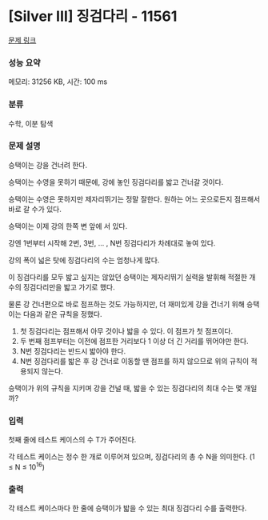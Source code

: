 # [Silver III] 징검다리 - 11561 

[문제 링크](https://www.acmicpc.net/problem/11561) 

### 성능 요약

메모리: 31256 KB, 시간: 100 ms

### 분류

수학, 이분 탐색

### 문제 설명

<p>승택이는 강을 건너려 한다.</p>

<p>승택이는 수영을 못하기 때문에, 강에 놓인 징검다리를 밟고 건너갈 것이다.</p>

<p>승택이는 수영은 못하지만 제자리뛰기는 정말 잘한다. 원하는 어느 곳으로든지 점프해서 바로 갈 수가 있다.</p>

<p>승택이는 이제 강의 한쪽 변 앞에 서 있다.</p>

<p>강엔 1번부터 시작해 2번, 3번, ... , N번 징검다리가 차례대로 놓여 있다.</p>

<p>강의 폭이 넓은 탓에 징검다리의 수는 엄청나게 많다.</p>

<p>이 징검다리를 모두 밟고 싶지는 않았던 승택이는 제자리뛰기 실력을 발휘해 적절한 개수의 징검다리만을 밟고 가기로 했다.</p>

<p>물론 강 건너편으로 바로 점프하는 것도 가능하지만, 더 재미있게 강을 건너기 위해 승택이는 다음과 같은 규칙을 정했다.</p>

<ol>
	<li>첫 징검다리는 점프해서 아무 것이나 밟을 수 있다. 이 점프가 첫 점프이다.</li>
	<li>두 번째 점프부터는 이전에 점프한 거리보다 1 이상 더 긴 거리를 뛰어야만 한다.</li>
	<li>N번 징검다리는 반드시 밟아야 한다.</li>
	<li>N번 징검다리를 밟은 후 강 건너로 이동할 땐 점프를 하지 않으므로 위의 규칙이 적용되지 않는다.</li>
</ol>

<p>승택이가 위의 규칙을 지키며 강을 건널 때, 밟을 수 있는 징검다리의 최대 수는 몇 개일까?</p>

### 입력 

 <p>첫째 줄에 테스트 케이스의 수 T가 주어진다.</p>

<p>각 테스트 케이스는 정수 한 개로 이루어져 있으며, 징검다리의 총 수 N을 의미한다. (1 ≤ N ≤ 10<sup>16</sup>)</p>

### 출력 

 <p>각 테스트 케이스마다 한 줄에 승택이가 밟을 수 있는 최대 징검다리 수를 출력한다.</p>

